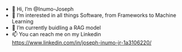 - 👋 Hi, I’m @Inumo-Joseph
- 👀 I’m interested in all things Software, from Frameworks to Machine Learning
- 🌱 I’m currently buidling a RAG model 
- 📫 You can reach me on my Linkedin https://www.linkedin.com/in/joseph-inumo-jr-1a3106220/
<!---
Inumo-Joseph/Inumo-Joseph is a ✨ special ✨ repository because its `README.md` (this file) appears on your GitHub profile.
You can click the Preview link to take a look at your changes.
--->
